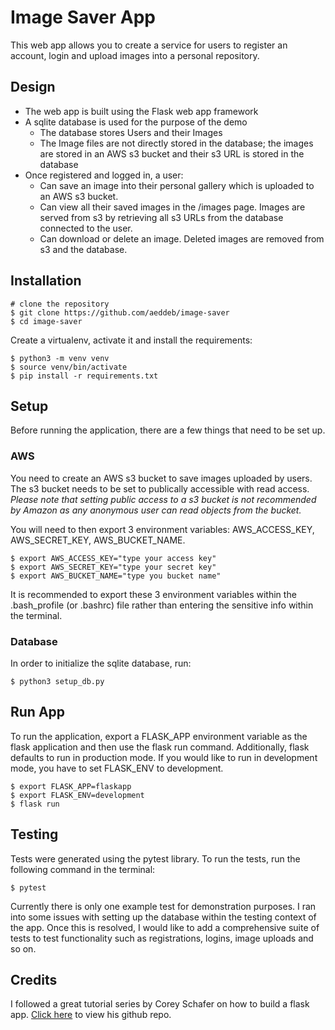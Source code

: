 # Image Saver App

This web app allows you to create a service for users to register an account, login and upload images into a personal repository.

## Design
- The web app is built using the Flask web app framework
- A sqlite database is used for the purpose of the demo
    - The database stores Users and their Images
    - The Image files are not directly stored in the database; the images are stored in an AWS s3 bucket and their s3 URL is stored in the database
- Once registered and logged in, a user:
    - Can save an image into their personal gallery which is uploaded to an AWS s3 bucket.
    - Can view all their saved images in the /images page. Images are served from s3 by retrieving all s3 URLs from the database connected to the user.
    - Can download or delete an image. Deleted images are removed from s3 and the database.

## Installation

```
# clone the repository
$ git clone https://github.com/aeddeb/image-saver
$ cd image-saver
```

Create a virtualenv, activate it and install the requirements:

```
$ python3 -m venv venv
$ source venv/bin/activate
$ pip install -r requirements.txt
```

## Setup
Before running the application, there are a few things that need to be set up.
### AWS
You need to create an AWS s3 bucket to save images uploaded by users. The s3 bucket needs to be set to publically accessible with read access. <i>Please note that setting public access to a s3 bucket is not recommended by Amazon as any anonymous user can read objects from the bucket.</i>

You will need to then export 3 environment variables: AWS_ACCESS_KEY, AWS_SECRET_KEY, AWS_BUCKET_NAME.
```
$ export AWS_ACCESS_KEY="type your access key"
$ export AWS_SECRET_KEY="type your secret key"
$ export AWS_BUCKET_NAME="type you bucket name"
```
It is recommended to export these 3 environment variables within the .bash_profile (or .bashrc) file rather than entering the sensitive info within the terminal.

### Database
In order to initialize the sqlite database, run:
```
$ python3 setup_db.py
```

## Run App
To run the application, export a FLASK_APP environment variable as the flask application and then use the flask run command. Additionally, flask defaults to run in production mode. If you would like to run in development mode, you have to set FLASK_ENV to development.

```
$ export FLASK_APP=flaskapp
$ export FLASK_ENV=development
$ flask run
```

## Testing
Tests were generated using the pytest library. To run the tests, run the following command in the terminal:
```
$ pytest
```

Currently there is only one example test for demonstration purposes. I ran into some issues with setting up the database within the testing context of the app. Once this is resolved, I would like to add a comprehensive suite of tests to test functionality such as registrations, logins, image uploads and so on.


## Credits
I followed a great tutorial series by Corey Schafer on how to build a flask app. [Click here](https://github.com/CoreyMSchafer/code_snippets/tree/master/Python/Flask_Blog) to view his github repo.

